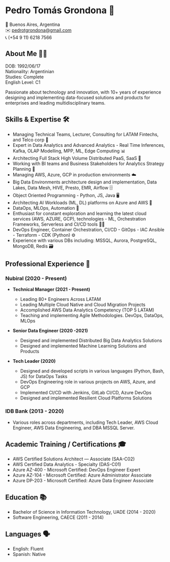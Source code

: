 # Pedro Tomás Grondona 🚀

📍 Buenos Aires, Argentina  
✉️ pedrotgrondona@gmail.com  
📞 (+54 9 11) 6218 7566  

## About Me 🧑‍💻

DOB: 1992/06/17  
Nationality: Argentinian  
Studies: Complete  
English Level: C1  

Passionate about technology and innovation, with 10+ years of experience designing and implementing data-focused solutions and products for enterprises and leading multidisciplinary teams.

## Skills & Expertise 🛠

- Managing Technical Teams, Lecturer, Consulting for LATAM Fintechs, and Telco corp 🏢
- Expert in Data Analytics and Advanced Analytics - Real Time Inferences, Kafka, OLAP Modelling, MPP, ML, Edge Computing 📊
- Architecting Full Stack High Volume Distributed PaaS, SaaS 📡
- Working with BI teams and Business Stakeholders for Analytics Strategy Planning 📝
- Managing AWS, Azure, GCP in production environments ☁️
- Big Data Environments architecture design and implementation, Data Lakes, Data Mesh, HIVE, Presto, EMR, Airflow 🗄
- Object Oriented Programming - Python, JS, Java 🖥
- Architecting AI Workloads (ML, DL) platforms on Azure and AWS 🧠
- DataOps, MLOps, Automation 🔄
- Enthusiast for constant exploration and learning the latest cloud services (AWS, AZURE, GCP), technologies - ML, Orchestration Frameworks, Serverless and CI/CD tools 🕵️‍♂️
- DevOps Engineer, Container Orchestration, CI/CD - GitOps - IAC Ansible - Terraform - CDK (Python) ⚙️
- Experience with various DBs including: MSSQL, Aurora, PostgreSQL, MongoDB, Redis 🗃

## Professional Experience 🏢

### Nubiral (2020 - Present)

- **Technical Manager (2021 - Present)** 
  - Leading 80+ Engineers Across LATAM
  - Leading Multiple Cloud Native and Cloud Migration Projects
  - Accomplished AWS Data Analytics Competency (TOP 5 LATAM)
  - Teaching and implementing Agile Methodologies. DevOps, DataOps, MLOps
  
- **Senior Data Engineer (2020 -2021)**
  - Designed and implemented Distributed Big Data Analytics Solutions
  - Designed and implemented Machine Learning Solutions and Products
  
- **Tech Leader (2020)**
  - Designed and developed scripts in various languages (Python, Bash, JS) for DataOps Tasks
  - DevOps Engineering role in various projects on AWS, Azure, and GCP
  - Implemented CI/CD with Jenkins, GitLab CI/CD, Azure DevOps
  - Designed and implemented Resilient Cloud Platforms Solutions

### IDB Bank (2013 - 2020)

- Various roles across departments, including Tech Leader, AWS Cloud Engineer, AWS Data Engineering, and DBA MSSQL Server.

## Academic Training / Certifications 🎓

- AWS Certified Solutions Architect — Associate (SAA-C02)
- AWS Certified Data Analytics - Specialty (DAS-C01)
- Azure AZ-400 - Microsoft Certified: DevOps Engineer Expert
- Azure AZ-104 - Microsoft Certified: Azure Administrator Associate
- Azure DP-203 - Microsoft Certified: Azure Data Engineer Associate

## Education 📚

- Bachelor of Science in Information Technology, UADE (2014 - 2020)
- Software Engineering, CAECE (2011 - 2014)

## Languages 🗣

- English: Fluent
- Spanish: Native
